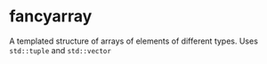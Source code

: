 # fancyarray
A templated structure of arrays of elements of different types. Uses `std::tuple` and `std::vector`
